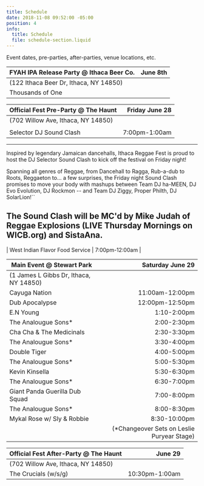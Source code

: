 ```yaml
---
title: Schedule
date: 2018-11-08 09:52:00 -05:00
position: 4
info:
  title: Schedule
  file: schedule-section.liquid
---
```


Event dates, pre-parties, after-parties, venue locations, etc.

| FYAH IPA Release Party @ Ithaca Beer Co.| June 8th |
|-------------------------------------|--------:|
| (122 Ithaca Beer Dr, Ithaca, NY 14850)  |         |
| Thousands of One                        |         |

| Official Fest Pre-Party @ The Haunt                                                                  | Friday June 28 |
|--------------------------------------|--------:|
| (702 Willow Ave, Ithaca, NY 14850) |         |
|     |     |
|Selector DJ Sound Clash  |  7:00pm-1:00am|

------------
Inspired by legendary Jamaican dancehalls, Ithaca Reggae Fest is proud to host the DJ Selector Sound Clash to kick off the festival on Friday night!

Spanning all genres of Reggae, from Dancehall to Ragga, Rub-a-dub to Roots, Reggaeton to... a few surprises, the Friday night Sound Clash promises to move your body with mashups between Team DJ ha-MEEN, DJ Evo Evolution, DJ Rockmon -- and Team DJ Ziggy, Proper Philth, DJ SolarLion!``

The Sound Clash will be MC'd by Mike Judah of Reggae Explosions (LIVE Thursday Mornings on WICB.org) and SistaAna.
------------

| West Indian Flavor Food Service | 7:00pm-12:00am |


| Main Event @ Stewart Park    | Saturday June 29 |
|-------------------------------------|--------:|
| (1 James L Gibbs Dr, Ithaca, NY 14850)  |         |
| Cayuga Nation     | 11:00am-12:00pm|
| Dub Apocalypse | 12:00pm-12:50pm |
| E.N Young | 1:10-2:00pm |
| The Analougue Sons*   | 2:00-2:30pm        |
| Cha Cha & The Medicinals | 2:30-3:30pm    |
| The Analougue Sons* | 3:30-4:00pm|
| Double Tiger  | 4:00-5:00pm     |
| The Analougue Sons* | 5:00-5:30pm    |
| Kevin Kinsella | 5:30-6:30pm    |
| The Analougue Sons* | 6:30-7:00pm    |
| Giant Panda Guerilla Dub Squad |7:00-8:00pm |
| The Analougue Sons*  | 8:00-8:30pm         |
| Mykal Rose w/ Sly & Robbie |8:30-10:00pm |
|  | (*Changeover Sets on Leslie Puryear Stage)  |

| Official Fest After-Party @ The Haunt                                                                  | June 29 |
|--------------------------------------|--------:|
| (702 Willow Ave, Ithaca, NY 14850)  |         |
| The Crucials (w/s/g) |    10:30pm-1:00am      |
